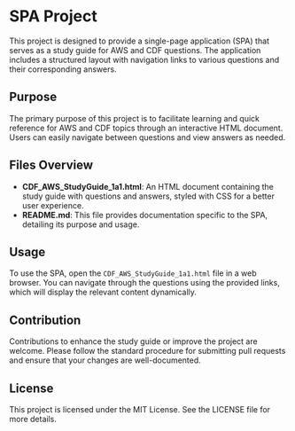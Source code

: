 # SPA Project

This project is designed to provide a single-page application (SPA) that serves as a study guide for AWS and CDF questions. The application includes a structured layout with navigation links to various questions and their corresponding answers.

## Purpose

The primary purpose of this project is to facilitate learning and quick reference for AWS and CDF topics through an interactive HTML document. Users can easily navigate between questions and view answers as needed.

## Files Overview

- **CDF_AWS_StudyGuide_1a1.html**: An HTML document containing the study guide with questions and answers, styled with CSS for a better user experience.
- **README.md**: This file provides documentation specific to the SPA, detailing its purpose and usage.

## Usage

To use the SPA, open the `CDF_AWS_StudyGuide_1a1.html` file in a web browser. You can navigate through the questions using the provided links, which will display the relevant content dynamically.

## Contribution

Contributions to enhance the study guide or improve the project are welcome. Please follow the standard procedure for submitting pull requests and ensure that your changes are well-documented.

## License

This project is licensed under the MIT License. See the LICENSE file for more details.
